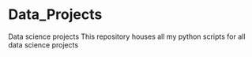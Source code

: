# Data_Projects
Data science projects 
This repository houses all my python scripts for all data science projects
